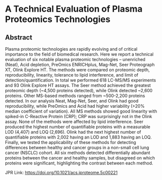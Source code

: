 # A Technical Evaluation of Plasma Proteomics Technologies

## Abstract
Plasma proteomic technologies are rapidly evolving and of critical importance to the field of biomedical research. Here we report a technical evaluation of six notable plasma proteomic technologies – unenriched (Neat), Acid depletion, PreOmics ENRICHplus, Mag-Net, Seer Proteograph XT, Olink Explore HT. The methods were compared on proteomic depth, reproducibility, linearity, tolerance to lipid interference, and limit of detection/quantification. In total we performed 618 LC-MS/MS experiments and 93 Olink Explore HT assays. The Seer method achieved the greatest proteomic depth (~4,500 proteins detected), while Olink detected ~2,600 proteins. Other MS-based methods ranged from ~500-2,200 proteins detected. In our analysis Neat, Mag-Net, Seer, and Olink had good reproducibility, while PreOmics and Acid had higher variability (>20% median coefficient of variation). All MS methods showed good linearity with spiked-in C-Reactive Protein (CRP); CRP was surprisingly not in the Olink assay. None of the methods were affected by lipid interference. Seer produced the highest number of quantifiable proteins with a measurable LOD (4,407) and LOQ (2,696). Olink had the next highest number of quantifiable proteins with 2,002 having an LOD and 1,883 having an LOQ. Finally, we tested the applicability of these methods for detecting differences between healthy and cancer groups in a non-small cell lung cancer (NSCLC) cohort. All six methods detected differentially abundant proteins between the cancer and healthy samples, but disagreed on which proteins were significant, highlighting the contrast between each method.

JPR Link: https://doi.org/10.1021/acs.jproteome.5c00221

